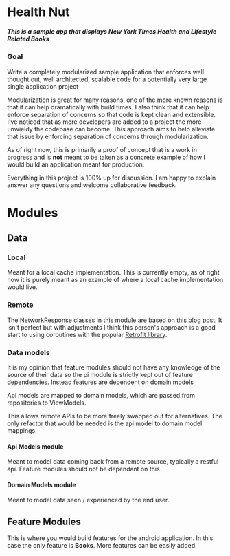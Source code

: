 # Health Nut

##### This is a sample app that displays New York Times Health and Lifestyle Related Books

### Goal
Write a completely modularized sample application that enforces well thought out, well architected, scalable code for a potentially very large single application project

Modularization is great for many reasons, one of the more known reasons is that it can help dramatically with build times. I also think that it can help enforce separation of concerns so that code is kept clean and extensible. I've noticed that as more developers are added to a project the more unwieldy the codebase can become. This approach aims to help alleviate that issue by enforcing separation of concerns through modularization.

As of right now, this is primarily a proof of concept that is a work in progress and is **not** meant to be taken as a concrete example of how I would build an application meant for production.

Everything in this project is 100% up for discussion. I am happy to explain answer any questions and welcome collaborative feedback.


# Modules

## Data

### Local
Meant for a local cache implementation. This is currently empty, as of right now it is purely meant as an example of where a local cache implementation would live.

###  Remote
The NetworkResponse classes in this module are based on [this blog post](https://proandroiddev.com/create-retrofit-calladapter-for-coroutines-to-handle-response-as-states-c102440de37a). It isn't perfect but with adjustments I think this person's approach is a good start to using coroutines with the popular [Retrofit library](https://square.github.io/retrofit/).

### Data models

It is my opinion that feature modules should not have any knowledge of the source of their data so the pi module is strictly kept out of feature dependencies. Instead features are dependent on domain models

Api models are mapped to domain models, which are passed from repositories to ViewModels.

This allows remote APIs to be more freely swapped out for alternatives. The only refactor that would be needed is the api model to domain model mappings.

#### Api Models module

Meant to model data coming back from a remote source, typically a restful api. Feature modules should not be dependant on this

#### Domain Models module

Meant to model data seen / experienced by the end user.

## Feature Modules

This is where you would build features for the android application. In this case the only feature is **Books**. More features can be easily added.